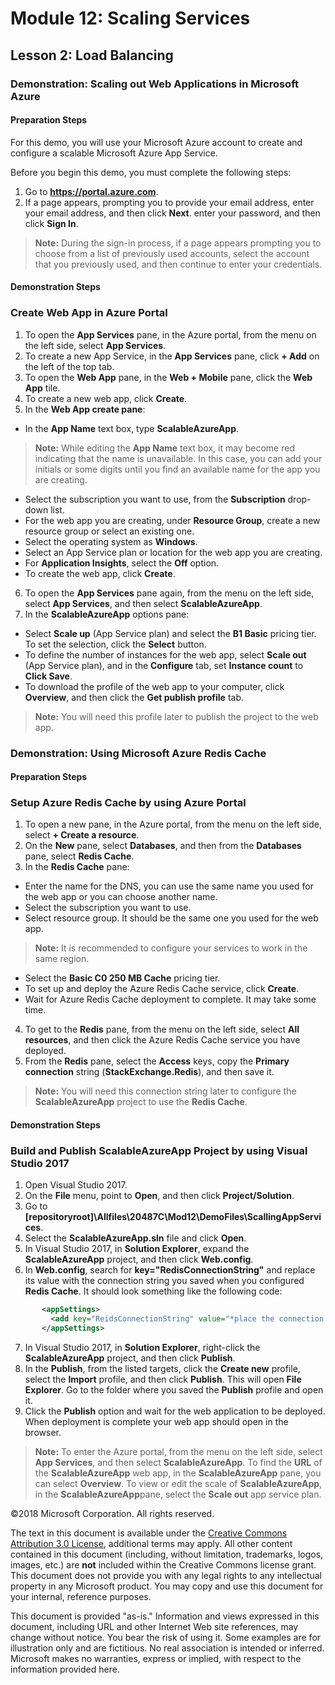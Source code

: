 # Module 12: Scaling Services

## Lesson 2: Load Balancing

### Demonstration: Scaling out Web Applications in Microsoft Azure

#### Preparation Steps

For this demo, you will use your Microsoft Azure account to create and configure a scalable Microsoft Azure App Service.

Before you begin this demo, you must complete the following steps:
 1. Go to **https://portal.azure.com**.
 2. If a page appears, prompting you to provide your email address, enter your email address, and then click **Next**. enter your password, and then click **Sign In**.

   >**Note:** During the sign-in process, if a page appears prompting you to choose from a list of previously used accounts, select the account that you previously used, and then continue to enter your credentials.
 
#### Demonstration Steps

### Create **Web App** in **Azure Portal**

 1. To open the **App Services** pane, in the Azure portal, from the menu on the left side, select **App Services**.
 2. To create a new App Service, in the **App Services** pane, click **+ Add** on the left of the top tab.
 3. To open the **Web App** pane, in the **Web + Mobile** pane, click the **Web App** tile. 
 4. To create a new web app, click **Create**.  
 5. In the **Web App create pane**:
   - In the **App Name** text box, type **ScalableAzureApp**.
  > **Note:** While editing the **App Name** text box, it may become red indicating that the name is unavailable. In this case, you can add your initials or some digits until you find an available name for the app you are creating.
  - Select the subscription you want to use, from the **Subscription** drop-down list.
  - For the web app you are creating, under **Resource Group**, create a new resource group or select an existing one.
  - Select the operating system as **Windows**.
  - Select an App Service plan or location for the web app you are creating.
  - For **Application Insights**, select the **Off** option.
  - To create the web app, click **Create**.
 6. To open the **App Services** pane again, from the menu on the left side, select **App Services**, and then select **ScalableAzureApp**.
 7. In the **ScalableAzureApp** options pane:
  - Select **Scale up** (App Service plan) and select the **B1 Basic** pricing tier. To set the selection, click the **Select** button.
  - To define the number of instances for the web app, select **Scale out** (App Service plan), and in the **Configure** tab, set  **Instance count** to **Click Save**. 
  - To download the profile of the web app to your computer, click **Overview**, and then click the **Get publish profile** tab.
  > **Note:** You will need this profile later to publish the project to the web app.

### Demonstration: Using Microsoft Azure Redis Cache

#### Preparation Steps

### Setup  **Azure Redis Cache** by using **Azure Portal**

 1. To open a new pane, in the Azure portal, from the menu on the left side, select **+ Create a resource**.
 2. On the **New** pane, select **Databases**, and then from the **Databases** pane, select **Redis Cache**.
 3. In the **Redis Cache** pane:
  - Enter the name for the DNS, you can use the same name you used for the web app or you can choose another name.
  - Select the subscription you want to use.
  - Select resource group. It should be the same one you used for the web app.
 > **Note:** It is recommended to configure your services to work in the same region.
  - Select the **Basic C0 250 MB Cache** pricing tier.
  - To set up and deploy the Azure Redis Cache service, click **Create**.
  - Wait for Azure Redis Cache deployment to complete. It may take some time.
 4. To get to the **Redis** pane, from the menu on the left side, select **All resources**, and then click the Azure Redis Cache service you have deployed. 
 5. From the **Redis** pane, select the **Access** keys,  copy the **Primary connection** string (**StackExchange.Redis**), and then save it.
 > **Note:** You will need this connection string later to configure the **ScalableAzureApp** project to use the **Redis Cache**. 


#### Demonstration Steps

### Build and Publish  **ScalableAzureApp Project** by using **Visual Studio 2017**

 1. Open Visual Studio 2017.
 2. On the **File** menu, point to **Open**, and then click **Project/Solution**.
 3. Go to **[repositoryroot]\Allfiles\20487C\Mod12\DemoFiles\ScallingAppServices**.
 4. Select the **ScalableAzureApp.sln** file and click **Open**.
 5. In Visual Studio 2017, in **Solution Explorer**, expand the **ScalableAzureApp** project, and then click **Web.config**.
 6. In **Web.config**, search for **key="RedisConnectionString"** and replace its value with the connection string you saved when you configured **Redis Cache**. It should look something like the following code: 

```xml
       <appSettings>
         <add key="ReidsConnectionString" value="*place the connection string here*" />
       </appSettings>
```

 7. In Visual Studio 2017, in **Solution Explorer**, right-click the **ScalableAzureApp** project, and then click **Publish**.
 8. In the **Publish**, from the listed targets, click the **Create new** profile, select the **Import** profile, and then click **Publish**. This will open **File Explorer**. Go to the folder where you saved the **Publish** profile and open it.
 9. Click the **Publish** option and wait for the web application to be deployed. When deployment is complete your web app should open in the browser.
 > **Note:** To enter the Azure portal, from the menu on the left side, select **App Services**, and then select **ScalableAzureApp**. To find the **URL** of the **ScalableAzureApp** web app, in the **ScalableAzureApp** pane, you can select **Overview**. To view or edit the scale of **ScalableAzureApp**, in the **ScalableAzureApp**pane, select the **Scale out** app service plan.   
 
 ©2018 Microsoft Corporation. All rights reserved.

The text in this document is available under the  [Creative Commons Attribution 3.0 License](https://creativecommons.org/licenses/by/3.0/legalcode), additional terms may apply. All other content contained in this document (including, without limitation, trademarks, logos, images, etc.) are  **not**  included within the Creative Commons license grant. This document does not provide you with any legal rights to any intellectual property in any Microsoft product. You may copy and use this document for your internal, reference purposes.

This document is provided &quot;as-is.&quot; Information and views expressed in this document, including URL and other Internet Web site references, may change without notice. You bear the risk of using it. Some examples are for illustration only and are fictitious. No real association is intended or inferred. Microsoft makes no warranties, express or implied, with respect to the information provided here.
